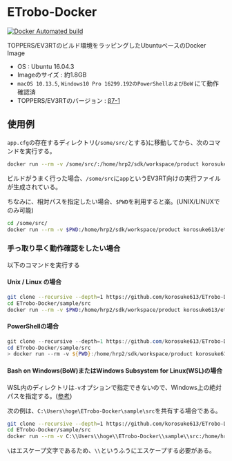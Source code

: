 # ETrobo-Docker

[![Docker Automated build](https://img.shields.io/docker/automated/korosuke613/etrobo-docker.svg?style=flat-square)](https://hub.docker.com/r/korosuke613/etrobo-docker/)

TOPPERS/EV3RTのビルド環境をラッピングしたUbuntuベースのDocker Image

* OS : Ubuntu 16.04.3
* Imageのサイズ : 約1.8GB
* `macOS 10.13.5`, `Windows10 Pro 16299.192のPowerShellおよびBoW` にて動作確認済
* TOPPERS/EV3RTのバージョン : [β7-1](http://dev.toppers.jp/trac_user/ev3pf/wiki/Download)

## 使用例

`app.cfg`の存在するディレクトリ(`/some/src/`とする)に移動してから、次のコマンドを実行する。

```bash
docker run --rm -v /some/src/:/home/hrp2/sdk/workspace/product korosuke613/etrobo-docker
```

ビルドがうまく行った場合、`/some/src`に`app`というEV3RT向けの実行ファイルが生成されている。

ちなみに、相対パスを指定したい場合、`$PWD`を利用すると楽。(UNIX/LINUXでのみ可能)

```bash
cd /some/src/
docker run --rm -v $PWD:/home/hrp2/sdk/workspace/product korosuke613/etrobo-docker
```

### 手っ取り早く動作確認をしたい場合

以下のコマンドを実行する

#### Unix / Linux の場合

```bash
git clone --recursive --depth=1 https://github.com/korosuke613/ETrobo-Docker.git
cd ETrobo-Docker/sample/src
docker run --rm -v $PWD:/home/hrp2/sdk/workspace/product korosuke613/etrobo-docker
```

#### PowerShellの場合

```PowerShell
git clone --recursive --depth=1 https://github.com/korosuke613/ETrobo-Docker.git
cd ETrobo-Docker/sample/src
> docker run --rm -v ${PWD}:/home/hrp2/sdk/workspace/product korosuke613/etrobo-docker
```

#### Bash on Windows(BoW)またはWindows Subsystem for Linux(WSL)の場合

WSL内のディレクトリは`-v`オプションで指定できないので、Windows上の絶対パスを指定する。([参考](https://qiita.com/gentaro/items/7dec88e663f59b472de6 "Docker for WindowsをWSLから使う時のVolumeの扱い方"))

次の例は、`C:\Users\hoge\ETrobo-Docker\sample\src`を共有する場合である。

```bash
git clone --recursive --depth=1 https://github.com/korosuke613/ETrobo-Docker.git
cd ETrobo-Docker/sample/src
docker run --rm -v C:\\Users\\hoge\\ETrobo-Docker\\sample\\src:/home/hrp2/sdk/workspace/product korosuke613/etrobo-docker
```

`\`はエスケープ文字であるため、`\\`というふうにエスケープする必要がある。
